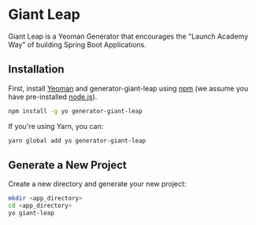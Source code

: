 # Giant Leap

Giant Leap is a Yeoman Generator that encourages the "Launch Academy Way" of building Spring Boot Applications.

## Installation

First, install [Yeoman](http://yeoman.io) and generator-giant-leap using [npm](https://www.npmjs.com/) (we assume you have pre-installed [node.js](https://nodejs.org/)).

```bash
npm install -g yo generator-giant-leap
```

If you're using Yarn, you can:

```bash
yarn global add yo generator-giant-leap
```

## Generate a New Project

Create a new directory and generate your new project:

```bash
mkdir <app_directory>
cd <app_directory>
yo giant-leap
```

